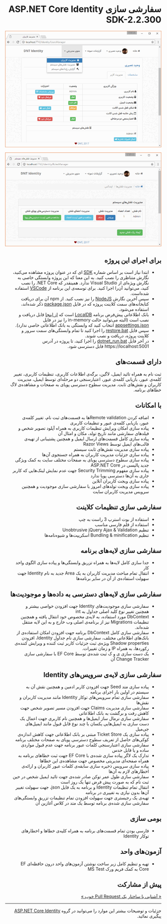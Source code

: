 ﻿<div dir="rtl">

سفارشی سازی ASP.NET Core Identity SDK-2.2.300
=======



![dnt-identity-02](/src/ASPNETCoreIdentitySample/wwwroot/images/dnti02.png)



![dnt-identity-01](/src/ASPNETCoreIdentitySample/wwwroot/images/dnti01.png)




برای اجرای این پروژه
------
- ابتدا نیاز است بر اساس شماره [SDK](https://dotnet.microsoft.com/download) ای که در عنوان پروژه مشاهده می‌کنید، نگارش متناظری را نصب کنید. به این معنا که این پروژه وابستگی خاصی به نگارش ویژه‌ای از Visual Studio ندارد. همینقدر که NET Core. را نصب کنید، می‌توانید آن‌را اجرا کنید. برای توسعه‌ی این برنامه از [VSCode](https://www.dotnettips.info/learningpaths/details/60) استفاده شده‌است.
- سپس آخرین نگارش [NodeJS](https://nodejs.org/en/download/current/) را نیز نصب کنید. از npm آن برای دریافت کتابخانه‌های سمت کلاینت پروژه که در فایل [package.json](https://github.com/VahidN/DNTIdentity/blob/master/src/ASPNETCoreIdentitySample/package.json) ذکر شده‌اند، استفاده می‌شود.
- بانک اطلاعاتی پیش‌فرض برنامه [LocalDB](https://www.dotnettips.info/post/2409) است که [از اینجا](https://download.microsoft.com/download/E/F/2/EF23C21D-7860-4F05-88CE-39AA114B014B/SqlLocalDB.msi) قابل دریافت و نصب است (البته می‌توانید حالت in-memory را نیز در فایل [appsettings.json](https://github.com/VahidN/DNTIdentity/blob/master/src/ASPNETCoreIdentitySample/appsettings.json#L47) انتخاب کنید که وابستگی به بانک اطلاعاتی خاصی ندارد).
- سپس فایل [restore.bat](https://github.com/VahidN/DNTIdentity/blob/master/src/ASPNETCoreIdentitySample/_0-restore.bat) را اجرا کنید تا تمام وابستگی‌های سمت سرور و کلاینت پروژه، دریافت و نصب شوند.
- در آخر فایل [dotnet_run.bat](https://github.com/VahidN/DNTIdentity/blob/master/src/ASPNETCoreIdentitySample/_1-dotnet_run.bat) را اجرا کنید، تا پروژه در آدرس https://localhost:5001 قابل دسترسی شود.





دارای قسمت‌های
------
ثبت نام به همراه تائید ایمیل، لاگین، برگه‌ی اطلاعات کاربری، تنظیمات کاربری، تغییر کلمه‌ی عبور، بازیابی کلمه‌ی عبور، اعتبارسنجی دو مرحله‌ای توسط ایمیل، مدیریت کاربران و نقش‌های ثابت. مدیریت سطوح دسترسی پویای به صفحات و مشاهده‌ی لاگ خطاهای برنامه.



با امکانات
----------
* اضافه کردن Remote validationها به قسمت‌های ثبت نام، تغییر کلمه‌ی عبور، بازیابی کلمه‌ی عبور و تنظیمات کاربری
* پیاده سازی امکان ویرایش تنظیمات کاربری به همراه آپلود تصویر شخص و فیلدهای سفارشی مانند تاریخ تولد، مکان و امثال آن
* پیاده سازی کامل قسمت‌های ارسال ایمیل و همچنین پشتیبانی از تهیه‌ی قالب‌های ایمیل توسط Razor Views
* پیاده سازی مدیریت نقش‌های ثابت سیستم
* پیاده سازی جزئیات مدیریت کاربران به همراه جستجوی آن‌ها
* پیاده سازی سطوح دسترسی پویای به صفحات مختلف سایت به کمک ویژگی جدید پالیسی در ASP.NET Core
* پیاده سازی مفهوم Security Trimming جهت عدم نمایش لینک‌هایی که کاربر جاری به آن‌ها دسترسی پویا ندارد
* پیاده سازی ویجت کاربران آنلاین
* پیاده سازی ویجت تولدهای امروز با سفارشی سازی موجودیت و همچنین سرویس مدیریت کاربران سایت



سفارشی سازی تنظیمات کلاینت
--------
* استفاده از بوت استرپ 3 راست به چپ
* استفاده از قلم فارسی مناسب
* تنظیم Unobtrusive jQuery Ajax & Validation
* تنظیم Bundling & minification اسکریپت‌ها و شیوه‌نامه‌ها



سفارشی سازی لایه‌های برنامه
------
* جدا سازی کامل لایه‌ها به همراه تزریق وابستگی‌ها و پیاده سازی الگوی واحد کار
* انتقال تمام مباحث مدیریت کاربران به یک Area جدید به نام Identity جهت سهولت استفاده‌ی از آن در سایر برنامه‌ها



سفارشی سازی لایه‌ها‌ی دسترسی به داده‌ها و موجودیت‌ها
--------
* سفارشی سازی موجودیت‌های Identity جهت افزودن خواصی بیشتر و همچنین تغییر نوع کلید اصلی جداول به int
* DbContext مورد استفاده، به لایه‌ی مخصوص خود انتقال یافته و همچنین تنظیمات Migrations نیز از برنامه‌ی اصلی وب خارج و به این لایه منتقل شده‌اند.
* سفارشی سازی کامل DbContext برنامه جهت افزودن امکان استفاده‌ی از بانک‌های اطلاعاتی مختلف، سفارشی سازی نام جداول Identity، افزودن Shadow properties ویژه‌ی ثبت جزئیات کاربر ثبت کننده و ویرایش کننده‌ی رکوردها، به همراه IP‌ و زمان تغییرات.
* یک دست سازی ی و ک ثبت شده‌ی توسط EF Core با سفارشی سازی Change Tracker آن



سفارشی سازی لایه‌ی سرویس‌های Identity
--------
* پیاده سازی متد Seed جهت افزودن کاربر ادمین و همچنین نقش آن به سیستم در اولین بار اجرای برنامه
* سفارشی سازی تمام سرویس‌های توکار Identity مانند مدیریت کاربران و نقش‌ها
* سفارشی سازی مدیریت Claims جهت افزودن مسیر تصویر شخص جهت کاهش رفت و برگشت به بانک اطلاعاتی
* سفارشی سازی نرمال ساز ایمیل‌ها و همچنین نام کاربری جهت اعمال یک دست سازی به ایمیل‌هایی یکسان با چند نوع قابل قبول مانند ایمیل‌های جی‌میل
* پیاده سازی یک Ticket Store مبتنی بر بانک اطلاعاتی جهت کاهش اندازه‌ی کوکی‌های حاصل از تعریف سطوح دسترسی پویای به صفحات مختلف برنامه
* سفارشی سازی اعتبارسنجی کلمات عبور برنامه جهت عدم قبول مواردی ساده و یا قابل حدس
* تدارک یک لاگر پیاده سازی شده‌ی با EF Core جهت ثبت خطاهای برنامه به همراه صفحه‌ای مدیریتی مخصوص جهت مشاهده‌ی این خطاها
* پیاده سازی سرویس ذخیره سازی سابقه‌ی کلمات عبور کاربران و ارائه‌ی اخطارهای لازم به آن‌ها
* سفارشی سازی طول عمر توکن صادر شده‌ی جهت تائید ایمیل شخص در حین ثبت نام که به صورت پیش فرض تنها یک روز است
* انتقال تمام تنظیمات Identity و برنامه به یک فایل json، جهت سهولت تغییر آن‌ها بدون نیازی به تغییری در برنامه
* تهیه‌ی یک رجیستری جهت سهولت افزودن تمام تنظیمات تزریق وابستگی‌های سفارشی سازی شده‌ی برنامه توسط یک متد در کلاس آغازین آن



بومی سازی
-------
* فارسی بودن تمام قسمت‌های برنامه به همراه کلیه‌ی خطاها و اخطارهای توکار Identity



آزمون‌های واحد
------
* تهیه و تنظیم کامل زیر ساخت نوشتن آزمون‌های واحد درون حافظه‌ای EF Core به کمک فریم ورک MS Test



پیش از مشارکت
------
[« آشنایی با ساختار یک Pull Request خوب »](http://www.dotnettips.info/post/2033)


------------------------------------------------------------------------------------------------------


جزئیات و توضیحات بیشتر این موارد را می‌توانید در گروه [ASP.NET Core Identity](http://www.dotnettips.info/search/label/asp.net%20core%20identity) پیگیری نمائید.